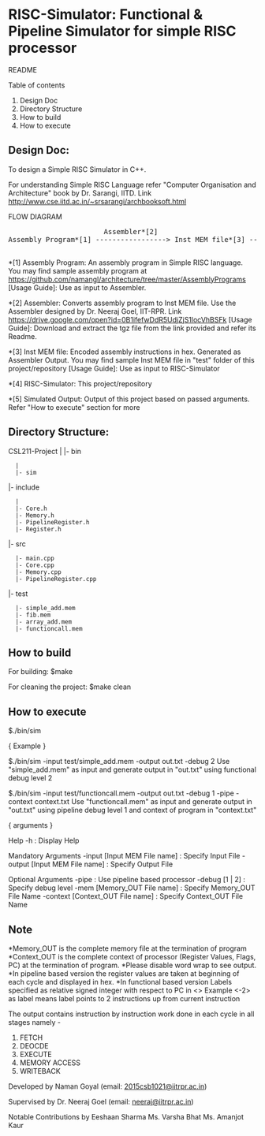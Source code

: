 RISC-Simulator: Functional & Pipeline Simulator for simple RISC processor 
=========================================================================

README

Table of contents
1. Design Doc
2. Directory Structure
3. How to build
4. How to execute

Design Doc:
-----------

To design a Simple RISC Simulator in C++.

For understanding Simple RISC Language refer "Computer Organisation and Architecture" book by Dr. Sarangi, IITD. Link http://www.cse.iitd.ac.in/~srsarangi/archbooksoft.html

FLOW DIAGRAM

<pre>
                       Assembler*[2]                        RISC-Simulator*[4]
Assembly Program*[1] -----------------> Inst MEM file*[3] ----------------------> Simulated Output*[5]

</pre>

*[1] Assembly Program: An assembly program in Simple RISC language.
     You may find sample assembly program at https://github.com/namangl/architecture/tree/master/AssemblyPrograms
     [Usage Guide]: Use as input to Assembler.

*[2] Assembler: Converts assembly program to Inst MEM file.
     Use the Assembler designed by Dr. Neeraj Goel, IIT-RPR. Link https://drive.google.com/open?id=0B1ifefwDdR5UdjZjS1locVhBSFk
     [Usage Guide]: Download and extract the tgz file from the link provided and refer its Readme.
     
*[3] Inst MEM file: Encoded assembly instructions in hex. Generated as Assembler Output.
     You may find sample Inst MEM file in "test" folder of this project/repository
     [Usage Guide]: Use as input to RISC-Simulator

*[4] RISC-Simulator: This project/repository

*[5] Simulated Output: Output of this project based on passed arguments. Refer "How to execute" section for more

Directory Structure:
--------------------
CSL211-Project
  |
  |- bin
  
      |
      |- sim
      
  |- include
  
      |
      |- Core.h
      |- Memory.h
      |- PipelineRegister.h
      |- Register.h
      
  |- src
  
      |- main.cpp
      |- Core.cpp
      |- Memory.cpp
      |- PipelineRegister.cpp
      
  |- test
  
      |- simple_add.mem
      |- fib.mem
      |- array_add.mem
      |- functioncall.mem

How to build
------------
For building:
	$make

For cleaning the project:
	$make clean

How to execute
--------------

$./bin/sim <arguments>

{ Example }

$./bin/sim -input test/simple_add.mem -output out.txt -debug 2
Use "simple_add.mem" as input and generate output in "out.txt" using functional debug level 2

$./bin/sim -input test/functioncall.mem -output out.txt -debug 1 -pipe -context context.txt
Use "functioncall.mem" as input and generate output in "out.txt" using pipeline debug level 1 and context of program in "context.txt"

{ arguments }

Help
-h : Display Help

Mandatory Arguments
-input [Input MEM File name] : Specify Input File
-output [Input MEM File name] : Specify Output File

Optional Arguments
-pipe : Use pipeline based processor
-debug [1 | 2] : Specify debug level
-mem [Memory_OUT File name] : Specify Memory_OUT File Name
-context [Context_OUT File name] : Specify Context_OUT File Name

Note
----

*Memory_OUT is the complete memory file at the termination of program 
*Context_OUT is the complete context of processor (Register Values, Flags, PC) at the termination of program.
*Please disable word wrap to see output.
*In pipeline based version the register values are taken at beginning of each cycle and displayed in hex.
*In functional based version Labels specified as relative signed integer with respect to PC in <>
 Example <-2> as label means label points to 2 instructions up from current instruction


The output contains instruction by instruction work done in each cycle in all stages namely -

1. FETCH
2. DEOCDE
3. EXECUTE
4. MEMORY ACCESS
5. WRITEBACK

Developed by
Naman Goyal (email: 2015csb1021@iitrpr.ac.in)

Supervised by
Dr. Neeraj Goel (email: neeraj@iitrpr.ac.in)

Notable Contributions by
Eeshaan Sharma
Ms. Varsha Bhat
Ms. Amanjot Kaur
